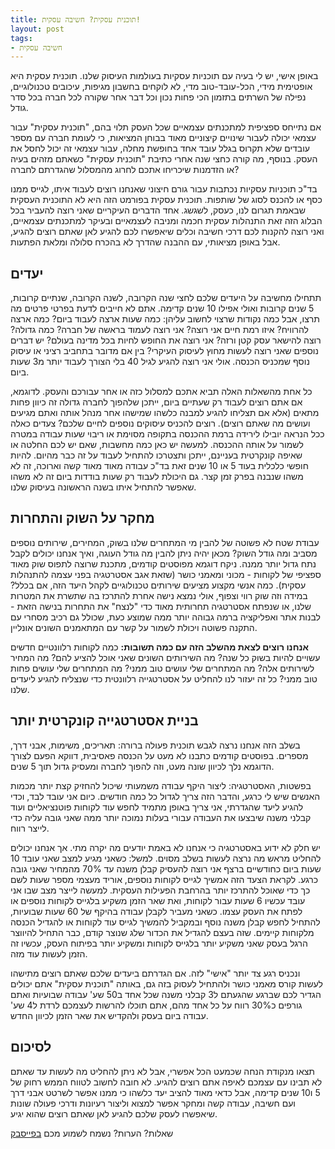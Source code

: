 ```yaml
---
title: תוכנית עסקית? חשיבה עסקית!
layout: post
tags:
- חשיבה עסקית
---
```


באופן אישי, יש לי בעיה עם תוכניות עסקיות בעולמות העיסוק שלנו.
תוכנית עסקית היא אופטימית מידי, הכל-עובד-טוב מדי, לא לוקחים בחשבון מגיפות, עיכובים טכנולוגיים, נפילה של השרתים בתזמון הכי פחות נכון וכל דבר אחר שקורה לכל חברה בכל סדר גודל.

אם נתייחס ספציפית למתכנתים עצמאיים שכל העסק תלוי בהם, "תוכנית עסקית" עבור עצמאי יכולה לעבור שינויים קיצוניים מאוד בבוחן המציאות, כי לעומת חברה עם מספר עובדים שלא תקרוס בגלל עובד אחד בחופשת מחלה, עבור עצמאי זה יכול לחסל את העסק.
בנוסף, מה קורה כחצי שנה אחרי כתיבת "תוכנית עסקית" כשאתם מזהים בעיה או הזדמנות שיכריחו אתכם לחרוג מהמסלול שהגדרתם לחברה?

בד"כ תוכניות עסקיות נכתבות עבור גורם חיצוני שאנחנו רוצים לעבוד איתו, לגייס ממנו כסף או להכנס לסוג של שותפות. תוכנית עסקית בפורמט הזה היא לא התוכנית העסקית שבאמת תגרום לנו, כעסק, לשגשג.
אחד הדברים העיקריים שאני רוצה להעביר בכל הבלוג הזה זאת התנהלות עסקית חכמה ומניבה לעצמאיים ובעיקר למתכנתים עצמאיים, ואני רוצה להקנות לכם דרכי חשיבה וכלים שיאפשרו לכם להגיע לאן שאתם רוצים להגיע, אבל באופן מציאותי, עם ההבנה שהדרך לא בהכרח סלולה ומלאת הפתעות. 

## יעדים
תתחילו מחשיבה על היעדים שלכם לחצי שנה הקרובה, לשנה הקרובה, שנתיים קרובות, 5 שנים קרובות ואולי אפילו 10 שנים קדימה.
אתם לא חייבים לדעת בפרטי פרטים מה תרצו, אבל כמה נקודות שרצוי לחשוב עליהן:
כמה שעות ארצה לעבוד ביום?
כמה ארצה להרוויח? איזו רמת חיים אני רוצה?
אני רוצה לעמוד בראשה של חברה? כמה גדולה? רוצה להישאר עסק קטן ורזה?
אני רוצה את החופש לחיות בכל מדינה בעולם?
יש דברים נוספים שאני רוצה לעשות מחוץ לעיסוק העיקרי? בין אם מדובר בתחביב רציני או עיסוק נוסף שמכניס הכנסה.
אולי אני רוצה להגיע לגיל 40 בלי הצורך לעבוד יותר מ3 שעות ביום.

כל אחת מהשאלות האלה תביא אתכם למסלול כזה או אחר עבורכם והעסק. לדוגמא, אם אתם רוצים לעבוד רק שעתיים ביום, ייתכן שלהפוך לחברה גדולה זה כיוון פחות מתאים (אלא אם תצליחו להגיע למבנה כלשהו שמישהו אחר מנהל אותה ואתם מגיעים ועושים מה שאתם רוצים). רוצים להכניס עיסוקים נוספים לחיים שלכם? צעדים כאלה ככל הנראה יובילו לירידה ברמת ההכנסה בתקופה מסוימת או ריבוי שעות עבודה במטרה לשמור על אותה ההכנסה.
למעשה יש כאן כמה מחשבות, שאם יש לכם החלטה או שאיפה קונקרטית בעניינם, ייתכן ותצטרכו להתחיל לעבוד על זה כבר מהיום. להיות חופשי כלכלית בעוד 5 או 10 שנים זאת בד"כ עבודה מאוד מאוד קשה וארוכה, זה לא משהו שנבנה בפרק זמן קצר. גם היכולת לעבוד רק שעות בודדות ביום זה לא משהו שאפשר להתחיל איתו בשנה הראשונה בעיסוק שלנו.

## מחקר על השוק והתחרות
עבודת שטח לא פשוטה של להבין מי המתחרים שלנו בשוק, המחירים, שירותים נוספים מסביב ומה גודל השוק? 
מכאן יהיה ניתן להבין מה גודל העוגה, ואיך אנחנו יכולים לקבל נתח גדול יותר ממנה. 
ניקח דוגמא מפוסטים קודמים, מתכנת שרוצה לתפוס שוק מאוד ספציפי של לקוחות - מכוני ומאמני כושר (שזאת אגב אסטרטגיה בפני עצמה להתנהלות עסקית). כמה אנשי מקצוע מציעים שירותים טכנולוגיים לקהל היעד הזה, אם בכלל? במידה וזה שוק רווי וצפוף, אולי נמצא נישה אחרת להתרכז בה שתשרת את המטרות שלנו, או שנפתח אסטרטגיה תחרותית מאוד כדי "לנצח" את התחרות בנישה הזאת - לבנות אתר ואפליקציה ברמה גבוהה יותר ממה שמוצע כעת, שכולל גם רכיב מסחרי עם התקנה פשוטה ויכולת לשמור על קשר עם המתאמנים השונים אונליין.

**אנחנו רוצים לצאת מהשלב הזה עם כמה תשובות:**
כמה לקוחות רלוונטיים חדשים עשויים להיות בשוק כל שנה?
מה השירותים השונים שאני אוכל להציע להם?
מה המחיר לשירותים אלה?
מה המתחרים שלי עושים טוב ממני?
מה המתחרים שלי עושים פחות טוב ממני?
כל זה יעזור לנו להחליט על אסטרטגייה רלוונטית כדי שנצליח להגיע ליעדים שלנו. 

## בניית אסטרטגייה קונקרטית יותר
בשלב הזה אנחנו נרצה לגבש תוכנית פעולה ברורה: תאריכים, משימות, אבני דרך, מספרים.
בפוסטים קודמים כתבנו לא מעט על הכנסה פאסיבית, דווקא הפעם לצורך הדוגמא נלך לכיוון שונה מעט, וזה להפוך לחברה ומעסיק גדול תוך 5 שנים.

בפשטות, האסטרטגיה: ליצור היקף עבודה משמעותי שיכול להחזיק קצת יותר מכמות האנשים שיש לי כרגע, והדבר הזה צריך לגדול כל כמה חודשים. 
כיום אני עובד לבד, וכדי להגיע ליעד שהגדרתי, אני צריך באופן מתמיד לחפש עוד לקוחות פוטנציאליים ועוד קבלני משנה שיבצעו את העבודה עבורי בעלות נמוכה יותר ממה שאני גובה עליה כדי לייצר רווח.

יש חלק לא ידוע באסטרטגיה כי אנחנו לא באמת יודעים מה יקרה מתי. אך אנחנו יכולים להחליט מראש מה נרצה לעשות בשלב מסוים. למשל: 
כשאני מגיע למצב שאני עובד 10 שעות ביום כחודשיים ברצף אני רוצה להעסיק קבלן משנה עד 70% מהמחיר שאני גובה כרגע. לקראת הצעד הזה אמשיך לגייס לקוחות נוספים, אוריד מעצמי מספר שעות לשם כך כדי שאוכל להתרכז יותר בהרחבת הפעילות העסקית. למעשה לייצר מצב שבו אני עובד עכשיו 6 שעות עבור לקוחות, ואת שאר הזמן משקיע בלגייס לקוחות נוספים או לפתח את העסק עצמו.
כשאני מעביר לקבלן עבודה בהיקף של 60 שעות שבועיות, להתחיל לחפש קבלן משנה נוסף ובמקביל להמשיך לגייס עוד לקוחות או להגדיל הכנסה מלקוחות קיימים. שזה בעצם להגדיל את הכדור שלג שנוצר קודם, כבר התחיל להיווצר הרגל בעסק שאני משקיע יותר בלגייס לקוחות ומשקיע יותר בפיתוח העסק, עכשיו זה הזמן לעשות עוד מזה.

ונכניס רגע צד יותר "אישי" לזה. אם הגדרתם ביעדים שלכם שאתם רוצים מתישהו לעשות קורס מאמני כושר ולהתחיל לעסוק בזה גם, באותה "תוכנית עסקית" אתם יכולים הגדיר לכם שברגע שהגעתם ל3 קבלני משנה שכל אחד ב50 שע' עבודה שבועיות ואתם גורפים כ30% רווח על כל אחד מהם, אתם תוכלו להרשות לעצמכם לרדת ל4 שע' עבודה ביום בעסק ולהקדיש את שאר הזמן לכיוון החדש.

## לסיכום
תצאו מנקודת הנחה שכמעט הכל אפשרי, אבל לא ניתן להחליט מה לעשות עד שאתם לא תבינו עם עצמכם לאיפה אתם רוצים להגיע. לא חובה לחשוב לטווח הממש רחוק של 5 ו10 שנים קדימה, אבל כדאי מאוד להציב יעד כלשהו כי ממנו אפשר לשרטט אבני דרך ועם חשיבה, עבודה קשה ומחקר אפשר למצוא וליצור רעיונות ודרכי פעולה שונות שיאפשרו לעסק שלכם להגיע לאן שאתם רוצים שהוא יגיע.

שאלות? הערות? נשמח לשמוע מכם [בפייסבק](https://www.facebook.com/developerscoil/)